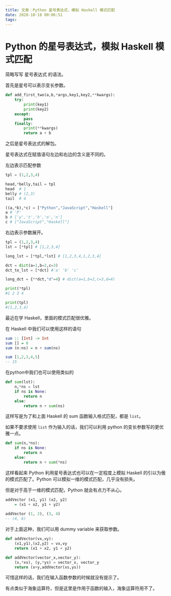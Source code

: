 ```yaml
---
title: 文章：Python 星号表达式，模拟 Haskell 模式匹配
date: 2020-10-18 00:06:51
tags:
---
```


# Python 的星号表达式，模拟 Haskell 模式匹配

简略写写 星号表达式 的语法。

首先是星号可以表示变长参数。

```python
def add_first_two(a,b,*args,key1,key2,**kwargs):
    try:
        print(key1)
        print(key2)
    except:
        pass
    finally:
        print(**kwargs)
        return a + b
```

之后是星号表达式的解包。

星号表达式在赋值语句左边和右边的含义是不同的。

左边表示匹配参数

```python
tpl = (1,2,3,4)

head,*belly,tail = tpl
head  # 1
belly # (2,3)
tail  # 4

((a,*b),*c) = ["Python","JavaScript","Haskell"]
a # 'P'
b # ['y','t','h','o','n']
c # ["JavaScript","Haskell"]
```

右边表示参数展开。

```python
tpl = (1,2,3,4)
lst = [*tpl] # [1,2,3,4]

long_lst = [*tpl,*lst] # [1,2,3,4,1,2,3,4]

dct = dict(a=1,b=2,c=3)
dct_to_lst = [*dct] #'a' 'b' 'c'

long_dct = {**dct,"d"=4} # dict(a=1,b=2,c=3,d=4)

print(*tpl)
#1 2 3 4

print(tpl)
#(1,2,3,4)
```

最近在学 Haskell，里面的模式匹配很优雅。

在 Haskell 中我们可以使用这样的语句

```haskell
sum :: [Int] -> Int
sum [] = 0
sum (n:ns) = n + sum(ns)

sum [1,2,3,4,5]
-- 15
```

在python中我们也可以使用类似的

```python
def sum(lst):
    n,*ns = lst
    if ns is None:
        return n
    else:
        return n + sum(ns)
```

这样写是为了和上面  Haskell 的 sum 函数输入格式匹配，都是 `list`。

如果不要求使用 `list` 作为输入的话，我们可以利用 python 的变长参数写的更优雅一点。

```python
def sum(n,*ns):
    if ns is None:
        return n
    else:
        return n + sum(*ns)
```

这样看起来 Python 利用星号表达式也可以在一定程度上模拟 Haskell 的引以为傲的模式匹配了。Python 可以模拟一维的模式匹配，几乎没有损失。

但是对于高于一维的模式匹配，Python 就会有点力不从心。

```haskell
addVector (x1, y1) (x2, y2)
	= (x1 + x2, y1 + y2)
	
addVector (1, 2), (3, 4)
-- (4, 6)
```

对于上面这种，我们可以用 dummy variable 来获取参数。

```python
def addVector(vx,vy):
    (x1,y1),(x2,y2) = vx,vy
    return (x1 + x2, y1 + y2)
```

```python
def addVector(vector_x,vector_y):
    (x,*xs), (y,*ys) = vector_x, vector_y
    return (x+y,addVector(xs,ys))
```

可惜这样的话，我们在输入函数参数的时候就没有提示了。

有点类似于海象运算符，但是这里是作用于函数的输入，海象运算符用不了。
